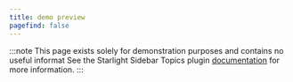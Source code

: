 ```yaml
---
title: demo preview
pagefind: false
---
```


:::note
This page exists solely for demonstration purposes and contains no useful informat
See the Starlight Sidebar Topics plugin [documentation](/docs/getting-started/) for more information.
:::
